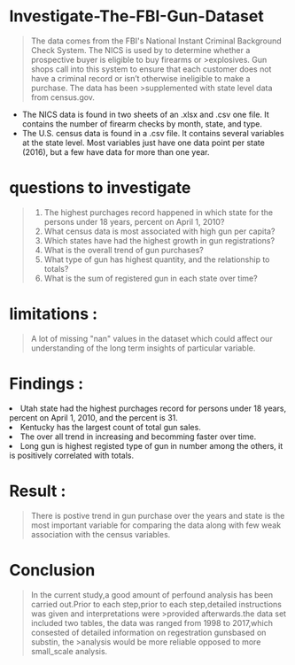 # Investigate-The-FBI-Gun-Dataset

>The data comes from the FBI's National Instant Criminal Background Check System. The NICS is used by to determine whether a prospective buyer is eligible to buy firearms or >explosives. Gun shops call into this system to ensure that each customer does not have a criminal record or isn’t otherwise ineligible to make a purchase. The data has been >supplemented with state level data from census.gov.

<ul>
  <li>The NICS data is found in two sheets of an .xlsx and .csv one file. It contains the number of firearm checks by month, state, and type.</li>
  <li>The U.S. census data is found in a .csv file. It contains several variables at the state level. Most variables just have one data point per state (2016), but a few have data for more than one year.</li>
</ul>

# questions to investigate

><ol>
><li>The highest purchages record happened in which state for the persons under 18 years, percent on April 1, 2010?</li>
><li>What census data is most associated with high gun per capita?</li>
><li>Which states have had the highest growth in gun registrations?</li>
><li>What is the overall trend of gun purchases?</li>
><li>What type of gun has highest quantity, and the relationship to totals?</li>
><li>What is the sum of registered gun in each state over time?</li>
></ol>

# limitations :

>A lot of missing "nan" values in the dataset which could affect our understanding of the long term insights of particular variable.

# Findings :
</ul>
<li>Utah state had the highest purchages record for persons under 18 years, percent on April 1, 2010, and the percent is 31.</li>
<li>Kentucky has the largest count of total gun sales.</li>
<li>The over all trend in increasing and becomming faster over time.</li>
<li>Long gun is highest registed type of gun in number among the others, it is positively correlated with totals.</li>
</ul>

# Result :
>There is postive trend in gun purchase over the years and state is the most important variable for comparing the data along with few weak association with the census variables.

# Conclusion
>In the current study,a good amount of perfound analysis has been carried out.Prior to each step,prior to each step,detailed instructions was given and interpretations were >provided afterwards.the data set included two tables, the data was ranged from 1998 to 2017,which consested of detailed information on regestration gunsbased on substin, the >analysis would be more reliable opposed to more small_scale analysis.

